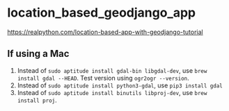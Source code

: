 # location_based_geodjango_app
https://realpython.com/location-based-app-with-geodjango-tutorial

## If using a Mac
1. Instead of `sudo aptitude install gdal-bin libgdal-dev`, use `brew install gdal --HEAD`. Test version using `ogr2ogr --version`.
2. Instead of `sudo aptitude install python3-gdal`, use `pip3 install gdal`
3. Instead of `sudo aptitude install binutils libproj-dev`, use `brew install proj`.

